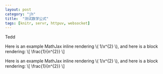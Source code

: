 ```yaml
---
layout: post
category: "jh"
title:  "测试数学公式"
tags: [knitr, servr, httpuv, websocket]
---
```


Tedd 

Here is an example MathJax inline rendering \\( 1/x^{2} \\), and here is a block rendering: \\[ \frac{1}{n^{2}} \\]

<!-- more -->

Here is an example MathJax inline rendering \\( 1/x^{2} \\), and here is a block rendering: \\[ \frac{1}{n^{2}} \\]




